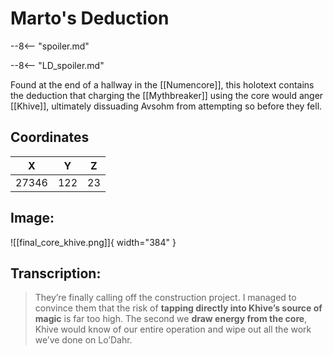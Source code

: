 # Marto's Deduction

--8<-- "spoiler.md"

--8<-- "LD_spoiler.md"

Found at the end of a hallway in the [[Numencore]], this holotext contains the deduction that charging the [[Mythbreaker]] using the core would anger [[Khive]], ultimately dissuading Avsohm from attempting so before they fell.

## Coordinates
| **X** | **Y** | **Z** |
| :---: | :---: | :---: |
| 27346 |  122  | 23 |

## Image:

![[final_core_khive.png]]{ width="384" }

## Transcription:
> They’re finally calling off the construction project. I managed to convince them that the risk of **tapping directly into Khive’s source of magic** is far too high. The second we **draw energy from the core**, Khive would know of our entire operation and wipe out all the work we’ve done on Lo’Dahr.
